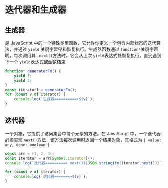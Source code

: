 # 迭代器和生成器

## 生成器

是 JavaScript 中的一个特殊类型函数，它允许你定义一个包含内部状态的迭代算法，并通过 `yield` 关键字暂停和恢复执行。生成器函数通过 `function*`关键字声明，每次调用其 `.next()`方法时，它会从上次 `yield`表达式处恢复执行，直到遇到下一个 `yield`表达式或函数结束

```typescript
function* generatorFn() {
    yield 1;
    yield 2;
}
const iterator1 = generatorFn();
for (const v of iterator) {
    console.log(`生成器==========>${v}`);
}
```

## 迭代器

一个对象，它提供了访问集合中每个元素的方法。在 JavaScript 中，一个迭代器必须实现 `next()`方法，该方法每次调用时返回一个结果对象，其格式为 `{ value: any, done: boolean }`

```typescript
const arr = [1, 2, 3];
const iterator = arr[Symbol.iterator]();
console.log(`迭代器=========> next()${JSON.stringify(iterator.next())}`);

for (const v of iterator) {
    console.log(`迭代器=======>${v}`);
}
```
